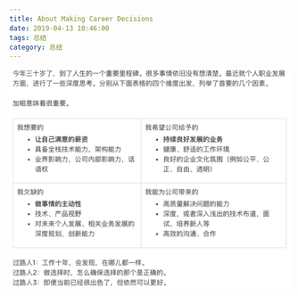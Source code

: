 ```yaml
---
title: About Making Career Decisions
date: 2019-04-13 10:46:00
tags: 总结
category: 总结
---
```


<img src="/images/2019/04/about-making-career-choices.png" >
